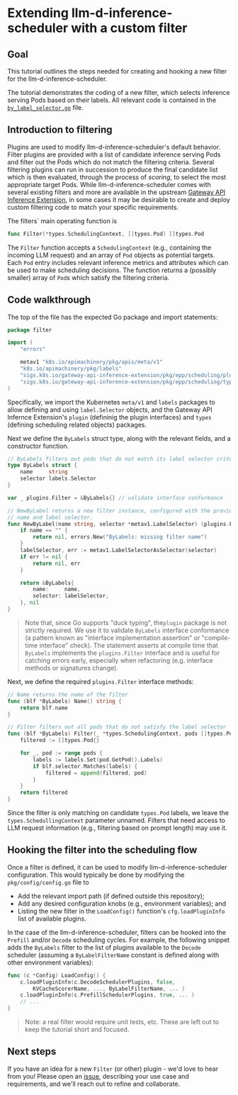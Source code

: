 # Extending llm-d-inference-scheduler with a custom filter

## Goal

This tutorial outlines the steps needed for creating and hooking a new filter
 for the llm-d-inference-scheduler.
 
The tutorial demonstrates the coding of a new filter, which selects inference
 serving Pods based on their labels. All relevant code is contained in the
 [`by_label_selector.go`](https://github.com/llm-d/llm-d-inference-scheduler/blob/main/pkg/plugins/filter/by_label_selector.go) file.

## Introduction to filtering

Plugins are used to modify llm-d-inference-scheduler's default behavior. Filter plugins
 are provided with a list of candidate inference serving Pods and filter out the
 Pods which do not match the filtering criteria. Several filtering plugins can
 run in succession to produce the final candidate list which is then evaluated,
 through the process of _scoring_, to select the most appropriate target Pods.
 While llm-d-inference-scheduler comes with several existing filters and
 more are available in the upstream [Gateway API Inference Extension](https://sigs.k8s.io/gateway-api-inference-extension),
 in some cases it may be desirable to create and deploy custom filtering code to
 match your specific requirements.

The filters` main operating function is

```go
func Filter(*types.SchedulingContext, []types.Pod) []types.Pod
```

The `Filter` function accepts a `SchedulingContext` (e.g., containing the
 incoming LLM request) and an array of `Pod` objects as potential targets. Each `Pod`
 entry includes relevant inference metrics and attributes which can be used
 to make scheduling decisions. The function returns a (possibly smaller) array
 of `Pod`s which satisfy the filtering criteria.

## Code walkthrough

The top of the file has the expected Go package and import statements:

```go
package filter

import (
	"errors"

	metav1 "k8s.io/apimachinery/pkg/apis/meta/v1"
	"k8s.io/apimachinery/pkg/labels"
	"sigs.k8s.io/gateway-api-inference-extension/pkg/epp/scheduling/plugins"
	"sigs.k8s.io/gateway-api-inference-extension/pkg/epp/scheduling/types"
)
```

Specifically, we import the Kubernetes `meta/v1` and `labels` packages to allow
 defining and using `label.Selector` objects, and the Gateway API Infernce
 Extension's `plugin` (defininig the plugin interfaces) and `types` (defining
 scheduling related objects) packages.

Next we define the `ByLabels` struct type, along with the relevant fields,
 and a constructor function.

```go
// ByLabels filters out pods that do not match its label selector criteria
type ByLabels struct {
	name     string
	selector labels.Selector
}

var _ plugins.Filter = &ByLabels{} // validate interface conformance

// NewByLabel returns a new filter instance, configured with the provided
// name and label selector.
func NewByLabel(name string, selector *metav1.LabelSelector) (plugins.Filter, error) {
	if name == "" {
		return nil, errors.New("ByLabels: missing filter name")
	}
	labelSelector, err := metav1.LabelSelectorAsSelector(selector)
	if err != nil {
		return nil, err
	}

	return &ByLabels{
		name:     name,
		selector: labelSelector,
	}, nil
}
```

> Note that, since Go supports "duck typing", the`plugin` package is
 not strictly required. We use it to validate `ByLabels` interface conformance
 (a pattern known as "interface implementation assertion" or "compile-time
 interface" check). The statement asserts at compile time that `ByLabels`
 implements the `plugins.Filter` interface and is useful for catching errors
 early, especially when refactoring (e.g. interface methods or signatures change).

Next, we define the required `plugins.Filter` interface methods:

```go
// Name returns the name of the filter
func (blf *ByLabels) Name() string {
	return blf.name
}

// Filter filters out all pods that do not satisfy the label selector
func (blf *ByLabels) Filter(_ *types.SchedulingContext, pods []types.Pod) []types.Pod {
	filtered := []types.Pod{}

	for _, pod := range pods {
		labels := labels.Set(pod.GetPod().Labels)
		if blf.selector.Matches(labels) {
			filtered = append(filtered, pod)
		}
	}
	return filtered
}
```

Since the filter is only matching on candidate `types.Pod` labels,
 we leave the `types.SchedullingContext` parameter unnamed. Filters
 that need access to LLM request information (e.g., filtering based
 on prompt length) may use it.

## Hooking the filter into the scheduling flow

Once a filter is defined, it can be used to modify llm-d-inference-scheduler
 configuration. This would typically be done by modifying the
`pkg/config/config.go` file to
 
- Add the relevant import path (if defined outside this repository);
- Add any desired configuration knobs (e.g., environment variables); and
- Listing the new filter in the `LoadConfig()` function's `cfg.loadPluginInfo`
 list of available plugins.

In the case of the llm-d-inference-scheduler, filters can be hooked into the
 `Prefill` and/or `Decode` scheduling cycles. For example, the following snippet
 adds the `ByLabels` filter to the list of plugins available to the `Decode`
 scheduler (assuming a `ByLabelFilterName` constant is defined along with other
 environment variables):

```go 
func (c *Config) LoadConfig() {
	c.loadPluginInfo(c.DecodeSchedulerPlugins, false,
		KVCacheScorerName, ..., ByLabelFilterName, ... )
	c.loadPluginInfo(c.PrefillSchedulerPlugins, true, ... )
	// ...
}
```

> Note: a real filter would require unit tests, etc. These are left out to
 keep the tutorial short and focused.

## Next steps

If you have an idea for a new `Filter` (or other) plugin - we'd love to hear
 from you! Please open an [issue](https://github.com/llm-d/llm-d-inference-scheduler/issues/new/choose),
 describing your use case and requirements, and we'll reach out to refine
 and collaborate.
